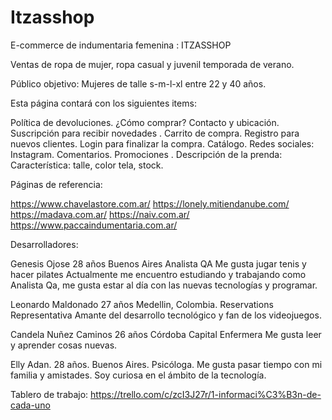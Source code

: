 # Itzasshop

E-commerce de indumentaria femenina : ITZASSHOP 

  Ventas de ropa de mujer, ropa casual  y juvenil temporada de verano.
  
  Público objetivo: Mujeres de talle s-m-l-xl entre 22 y 40 años.
  
  Esta página contará con los siguientes items:

   Política de devoluciones.
   ¿Cómo comprar?
   Contacto y ubicación.
   Suscripción para recibir novedades .
   Carrito de compra.
   Registro para nuevos clientes.
   Login para finalizar la compra.
   Catálogo.
   Redes sociales: Instagram.
   Comentarios.
   Promociones .
   Descripción de la prenda: Característica: talle, color tela, stock.
   

Páginas de referencia:

https://www.chavelastore.com.ar/
https://lonely.mitiendanube.com/
https://madava.com.ar/
https://naiv.com.ar/
https://www.paccaindumentaria.com.ar/


Desarrolladores:

Genesis Ojose
28 años
Buenos Aires
Analista QA
Me gusta jugar tenis y hacer pilates
Actualmente me encuentro estudiando y trabajando como Analista Qa, me gusta estar al día con las nuevas tecnologías y programar.

Leonardo Maldonado
27 años
Medellin, Colombia.
Reservations Representativa
Amante del desarrollo tecnológico y fan de los videojuegos.


Candela Nuñez Caminos
26 años
Córdoba Capital
Enfermera
Me gusta leer y aprender cosas nuevas.


Elly Adan.
28 años.
Buenos Aires.
Psicóloga.
Me gusta pasar tiempo con mi familia y amistades. 
Soy curiosa en el ámbito de la tecnología.



Tablero de trabajo:
https://trello.com/c/zcI3J27r/1-informaci%C3%B3n-de-cada-uno
